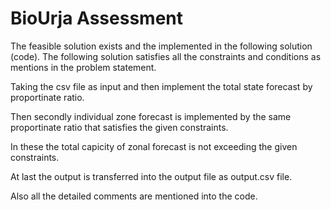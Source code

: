 
# BioUrja Assessment

The feasible solution exists and the implemented in the following solution (code).
The following solution satisfies all the constraints and conditions as mentions in the problem statement. 

Taking the csv file as input and then  implement the total state forecast by proportinate ratio. 

Then secondly individual zone forecast is implemented by the same proportinate ratio that satisfies the given constraints. 

In these the total capicity of zonal forecast is not exceeding the given constraints. 

At last the output is transferred into the output file as output.csv file.

Also all the detailed comments are mentioned into the code.


